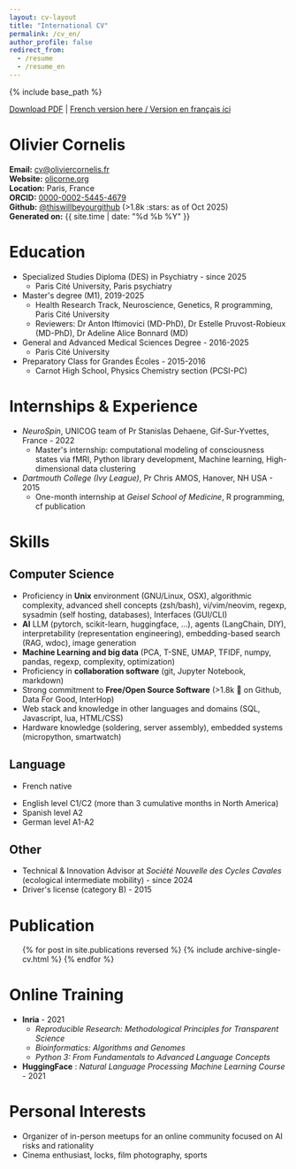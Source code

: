 ```yaml
---
layout: cv-layout
title: "International CV"
permalink: /cv_en/
author_profile: false
redirect_from:
  - /resume
  - /resume_en
---
```


{% include base_path %}

<p class="no-print">
  <a href="#" onclick="window.print(); return false;" data-umami-events="cv_en_download_link">Download PDF</a>
  |
  <a href="../cv_fr" data-umami-events="cv_en_to_fr_link">French version here / Version en français ici</a>
</p>

<div class="cv-header">
  <h1>Olivier Cornelis</h1>
  <div class="cv-info">
    <div class="cv-info-item">
      <strong>Email:</strong> <a href="mailto:cv@oliviercornelis.fr">cv@oliviercornelis.fr</a>
    </div>
    <div class="cv-info-item">
      <strong>Website:</strong> <a href="https://olicorne.org">olicorne.org</a>
    </div>
    <div class="cv-info-item">
      <strong>Location:</strong> Paris, France
    </div>
    <div class="cv-info-item">
      <strong>ORCID:</strong> <a href="https://orcid.org/0000-0002-5445-4679">0000-0002-5445-4679</a>
    </div>
    <div class="cv-info-item">
      <strong>Github:</strong> <a href="https://thiswillbeyourgithub.github.io/">@thiswillbeyourgithub</a> (>1.8k :stars: as of Oct 2025)
    </div>
    <div class="cv-info-item">
      <strong>Generated on:</strong> {{ site.time | date: "%d %b %Y" }}
    </div>
  </div>
</div>



# Education
* Specialized Studies Diploma (DES) in Psychiatry - since 2025
    * Paris Cité University, Paris psychiatry
* Master's degree (M1), 2019-2025
    * Health Research Track, Neuroscience, Genetics, R programming, Paris Cité University
    * Reviewers: Dr Anton Iftimovici (MD-PhD), Dr Estelle Pruvost-Robieux (MD-PhD), Dr Adeline Alice Bonnard (MD)
* General and Advanced Medical Sciences Degree - 2016-2025
    * Paris Cité University
* Preparatory Class for Grandes Écoles - 2015-2016
    * Carnot High School, Physics Chemistry section (PCSI-PC)



# Internships & Experience
* *NeuroSpin*, UNICOG team of Pr Stanislas Dehaene, Gif-Sur-Yvettes, France - 2022
    * Master's internship: computational modeling of consciousness states via fMRI, Python library development, Machine learning, High-dimensional data clustering
* *Dartmouth College (Ivy League)*, Pr Chris AMOS, Hanover, NH USA - 2015
    * One-month internship at *Geisel School of Medicine*, R programming, cf publication


# Skills
## Computer Science
* Proficiency in **Unix** environment (GNU/Linux, OSX), algorithmic complexity, advanced shell concepts (zsh/bash), vi/vim/neovim, regexp, sysadmin (self hosting, databases), Interfaces (GUI/CLI)
* **AI** LLM (pytorch, scikit-learn, huggingface, ...), agents (LangChain, DIY), interpretability (representation engineering), embedding-based search (RAG, wdoc), image generation
* **Machine Learning and big data** (PCA, T-SNE, UMAP, TFIDF, numpy, pandas, regexp, complexity, optimization)
* Proficiency in **collaboration software** (git, Jupyter Notebook, markdown)
* Strong commitment to **Free/Open Source Software** (>1.8k :stars: on Github, Data For Good, InterHop)
* Web stack and knowledge in other languages and domains (SQL, Javascript, lua, HTML/CSS)
* Hardware knowledge (soldering, server assembly), embedded systems (micropython, smartwatch)

## Language
- French native
* English level C1/C2 (more than 3 cumulative months in North America)
* Spanish level A2
* German level A1-A2

## Other
* Technical & Innovation Advisor at *Société Nouvelle des Cycles Cavales* (ecological intermediate mobility) - since 2024
* Driver's license (category B) - 2015

# Publication
  <ul class="publications">{% for post in site.publications reversed %}
    {% include archive-single-cv.html %}
  {% endfor %}</ul>

# Online Training
* **Inria** - 2021
    * *Reproducible Research: Methodological Principles for Transparent Science*
    * *Bioinformatics: Algorithms and Genomes*
    * *Python 3: From Fundamentals to Advanced Language Concepts*
* **HuggingFace** : *Natural Language Processing Machine Learning Course* - 2021

# Personal Interests
- Organizer of in-person meetups for an online community focused on AI risks and rationality
- Cinema enthusiast, locks, film photography, sports
